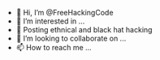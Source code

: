 - 👋 Hi, I’m @FreeHackingCode
- 👀 I’m interested in ...
- 🌱 Posting ethnical and black hat hacking
- 💞️ I’m looking to collaborate on ...
- 📫 How to reach me ...


